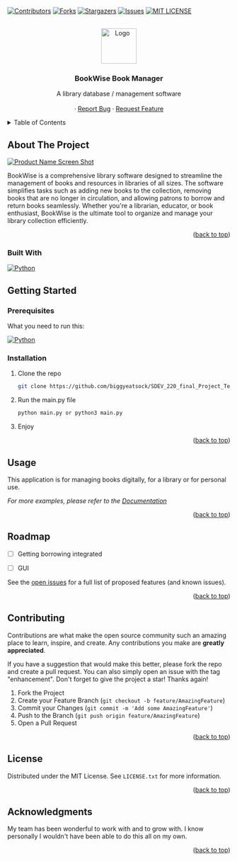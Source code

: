 

<!-- Improved compatibility of back to top link: See: https://github.com/othneildrew/Best-README-Template/pull/73 -->
<a name="readme-top"></a>
<!--
*** Thanks for checking out the Best-README-Template. If you have a suggestion
*** that would make this better, please fork the repo and create a pull request
*** or simply open an issue with the tag "enhancement".
*** Don't forget to give the project a star!
*** Thanks again! Now go create something AMAZING! :D
-->



<!-- PROJECT SHIELDS -->
<!--
*** I'm using markdown "reference style" links for readability.
*** Reference links are enclosed in brackets [ ] instead of parentheses ( ).
*** See the bottom of this document for the declaration of the reference variables
*** for contributors-url, forks-url, etc. This is an optional, concise syntax you may use.
*** https://www.markdownguide.org/basic-syntax/#reference-style-links
-->
[![Contributors][contributors-shield]][contributors-url]
[![Forks][forks-shield]][forks-url]
[![Stargazers][stars-shield]][stars-url]
[![Issues][issues-shield]][issues-url]
[![MIT LICENSE][license-shield]][license-url]





<!-- PROJECT LOGO -->
<br />
<div align="center">
  <a href="https://github.com/biggyeatsock/DEV_220_final_Project_Team2/">
    <img src="images/logo.png" alt="Logo" width="80" height="80">
  </a>

<h3 align="center">BookWise Book Manager</h3>

  <p align="center">
    A library database / management software
    <br />
    <br />
    ·
    <a href="https://github.com/biggyeatsock/SDEV_220_final_Project_Team2/issues">Report Bug</a>
    ·
    <a href="https://github.com/biggyeatsock/SDEV_220_final_Project_Team2/issues">Request Feature</a>
  </p>
</div>



<!-- TABLE OF CONTENTS -->
<details>
  <summary>Table of Contents</summary>
  <ol>
    <li>
      <a href="#about-the-project">About The Project</a>
      <ul>
        <li><a href="#built-with">Built With</a></li>
      </ul>
    </li>
    <li>
      <a href="#getting-started">Getting Started</a>
      <ul>
        <li><a href="#prerequisites">Prerequisites</a></li>
        <li><a href="#installation">Installation</a></li>
      </ul>
    </li>
    <li><a href="#usage">Usage</a></li>
    <li><a href="#roadmap">Roadmap</a></li>
    <li><a href="#contributing">Contributing</a></li>
    <li><a href="#license">License</a></li>
    <li><a href="#contact">Contact</a></li>
    <li><a href="#acknowledgments">Acknowledgments</a></li>
  </ol>
</details>



<!-- ABOUT THE PROJECT -->
## About The Project

[![Product Name Screen Shot][product-screenshot]](https://example.com)

BookWise is a comprehensive library software designed to streamline the management of books and resources in libraries of all sizes. The software simplifies tasks such as adding new books to the collection, removing books that are no longer in circulation, and allowing patrons to borrow and return books seamlessly.  Whether you're a librarian, educator, or book enthusiast, BookWise is the ultimate tool to organize and manage your library collection efficiently.


<p align="right">(<a href="#readme-top">back to top</a>)</p>



### Built With

[![Python][Python.py]][Python-url]



<!-- GETTING STARTED -->
## Getting Started

### Prerequisites

What you need to run this:


[![Python][Python.py]][Python-url]

### Installation

1. Clone the repo
   ```sh
   git clone https://github.com/biggyeatsock/SDEV_220_final_Project_Team2.git
   ```
2. Run the main.py file
   ```sh
   python main.py or python3 main.py
   ```
3. Enjoy
   

<p align="right">(<a href="#readme-top">back to top</a>)</p>



<!-- USAGE EXAMPLES -->
## Usage

This application is for managing books digitally, for a library or for personal use.

_For more examples, please refer to the [Documentation](https://example.com)_

<p align="right">(<a href="#readme-top">back to top</a>)</p>



<!-- ROADMAP -->
## Roadmap

- [ ] Getting borrowing integrated
- [ ] GUI


See the [open issues](https://github.com/biggyeatsock/SDEV_220_final_Project_Team2/issues) for a full list of proposed features (and known issues).

<p align="right">(<a href="#readme-top">back to top</a>)</p>



<!-- CONTRIBUTING -->
## Contributing

Contributions are what make the open source community such an amazing place to learn, inspire, and create. Any contributions you make are **greatly appreciated**.

If you have a suggestion that would make this better, please fork the repo and create a pull request. You can also simply open an issue with the tag "enhancement".
Don't forget to give the project a star! Thanks again!

1. Fork the Project
2. Create your Feature Branch (`git checkout -b feature/AmazingFeature`)
3. Commit your Changes (`git commit -m 'Add some AmazingFeature'`)
4. Push to the Branch (`git push origin feature/AmazingFeature`)
5. Open a Pull Request

<p align="right">(<a href="#readme-top">back to top</a>)</p>



<!-- LICENSE -->
## License

Distributed under the MIT License. See `LICENSE.txt` for more information.

<p align="right">(<a href="#readme-top">back to top</a>)</p>








<!-- ACKNOWLEDGMENTS -->
## Acknowledgments

My team has been wonderful to work with and to grow with. I know personally I wouldn't have been able to do this all on my own.

<p align="right">(<a href="#readme-top">back to top</a>)</p>



<!-- MARKDOWN LINKS & IMAGES -->
<!-- https://www.markdownguide.org/basic-syntax/#reference-style-links -->
[contributors-shield]: https://img.shields.io/github/contributors/biggyeatsock/SDEV_220_final_Project_Team2.svg?style=for-the-badge
[contributors-url]: https://github.com/biggyeatsock/SDEV_220_final_Project_Team2/graphs/contributors
[forks-shield]: https://img.shields.io/github/forks/biggyeatsock/SDEV_220_final_Project_Team2.svg?style=for-the-badge
[forks-url]: https://github.com/biggyeatsock/SDEV_220_final_Project_Team2/network/members
[stars-shield]: https://img.shields.io/github/stars/biggyeatsock/SDEV_220_final_Project_Team2.svg?style=for-the-badge
[stars-url]: https://github.com/biggyeatsock/SDEV_220_final_Project_Team2/stargazers
[issues-shield]: https://img.shields.io/github/issues/biggyeatsock/SDEV_220_final_Project_Team2.svg?style=for-the-badge
[issues-url]: https://github.com/biggyeatsock/SDEV_220_final_Project_Team2/issues
[license-shield]: https://img.shields.io/github/license/biggyeatsock/SDEV_220_final_Project_Team2.svg?style=for-the-badge
[license-url]: https://github.com/biggyeatsock/SDEV_220_final_Project_Team2/blob/main/LICENSE
[linkedin-shield]: https://img.shields.io/badge/-LinkedIn-black.svg?style=for-the-badge&logo=linkedin&colorB=555
[linkedin-url]: https://linkedin.com/in/linkedin_username
[product-screenshot]: images/screenshot.png
[Python.py]: https://img.shields.io/badge/python-3670A0?style=for-the-badge&logo=python&logoColor=ffdd54
[Python-url]: https://www.python.org/
